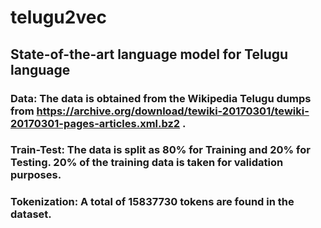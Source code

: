 # telugu2vec
## State-of-the-art language model for Telugu language
### Data: The data is obtained from the Wikipedia Telugu dumps from https://archive.org/download/tewiki-20170301/tewiki-20170301-pages-articles.xml.bz2 .
### Train-Test: The data is split as 80% for Training and 20% for Testing.  20% of the training data is taken for validation purposes.
### Tokenization: A total of 15837730 tokens are found in the dataset.
